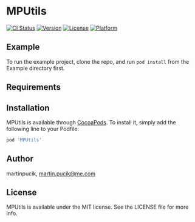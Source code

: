 # MPUtils

[![CI Status](http://img.shields.io/travis/martinpucik/MPUtils.svg?style=flat)](https://travis-ci.org/martinpucik/MPUtils)
[![Version](https://img.shields.io/cocoapods/v/MPUtils.svg?style=flat)](http://cocoapods.org/pods/MPUtils)
[![License](https://img.shields.io/cocoapods/l/MPUtils.svg?style=flat)](http://cocoapods.org/pods/MPUtils)
[![Platform](https://img.shields.io/cocoapods/p/MPUtils.svg?style=flat)](http://cocoapods.org/pods/MPUtils)

## Example

To run the example project, clone the repo, and run `pod install` from the Example directory first.

## Requirements

## Installation

MPUtils is available through [CocoaPods](http://cocoapods.org). To install
it, simply add the following line to your Podfile:

```ruby
pod 'MPUtils'
```

## Author

martinpucik, martin.pucik@me.com

## License

MPUtils is available under the MIT license. See the LICENSE file for more info.
